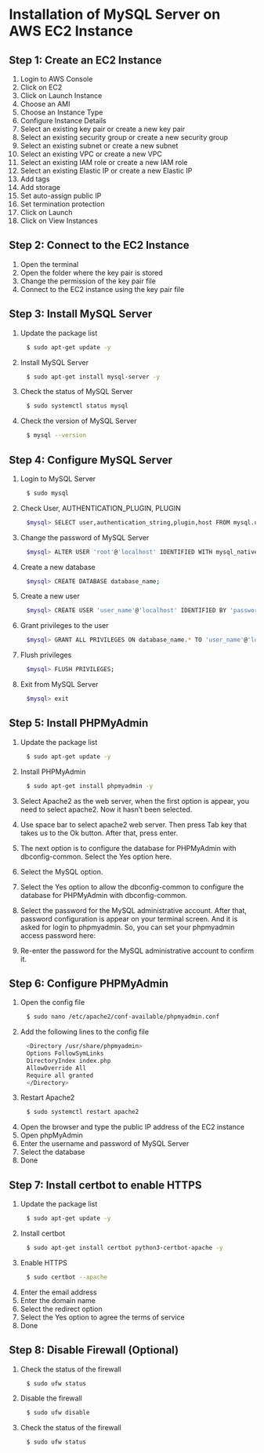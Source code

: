 # Installation of MySQL Server on AWS EC2 Instance

## Step 1: Create an EC2 Instance

1. Login to AWS Console
2. Click on EC2
3. Click on Launch Instance
4. Choose an AMI
5. Choose an Instance Type
6. Configure Instance Details
7. Select an existing key pair or create a new key pair
8. Select an existing security group or create a new security group
9.  Select an existing subnet or create a new subnet
10. Select an existing VPC or create a new VPC
11. Select an existing IAM role or create a new IAM role
12. Select an existing Elastic IP or create a new Elastic IP
13. Add tags
14. Add storage
15. Set auto-assign public IP
16. Set termination protection
17. Click on Launch
18. Click on View Instances

## Step 2: Connect to the EC2 Instance

1. Open the terminal
2. Open the folder where the key pair is stored
3. Change the permission of the key pair file
4. Connect to the EC2 instance using the key pair file

## Step 3: Install MySQL Server

1. Update the package list

```bash
     $ sudo apt-get update -y
```

2. Install MySQL Server

```bash
     $ sudo apt-get install mysql-server -y
```

3. Check the status of MySQL Server

```bash
     $ sudo systemctl status mysql
```

4. Check the version of MySQL Server

```bash
     $ mysql --version
```

## Step 4: Configure MySQL Server

1. Login to MySQL Server

```bash
     $ sudo mysql 
```

2. Check User, AUTHENTICATION_PLUGIN, PLUGIN

```bash
     $mysql> SELECT user,authentication_string,plugin,host FROM mysql.user;

```

3. Change the password of MySQL Server

```bash
     $mysql> ALTER USER 'root'@'localhost' IDENTIFIED WITH mysql_native_password BY 'password';
```

4. Create a new database

```bash
     $mysql> CREATE DATABASE database_name;
```

5. Create a new user

```bash
     $mysql> CREATE USER 'user_name'@'localhost' IDENTIFIED BY 'password';
```

6. Grant privileges to the user

```bash
     $mysql> GRANT ALL PRIVILEGES ON database_name.* TO 'user_name'@'localhost';
```

7. Flush privileges

```bash
     $mysql> FLUSH PRIVILEGES;
```

8. Exit from MySQL Server

```bash
     $mysql> exit
```

## Step 5: Install PHPMyAdmin

1. Update the package list

```bash
     $ sudo apt-get update -y
```

2. Install PHPMyAdmin

```bash
     $ sudo apt-get install phpmyadmin -y
```

3. Select Apache2 as the web server, when the first option is appear, you need to select apache2. Now it hasn’t been selected.
   
4. Use space bar to select apache2 web server. Then press Tab key that takes us to the Ok button. After that, press enter.

5. The next option is to configure the database for PHPMyAdmin with dbconfig-common. Select the Yes option here.

6. Select the MySQL option.
7. Select the Yes option to allow the dbconfig-common to configure the database for PHPMyAdmin with dbconfig-common.
8. Select the password for the MySQL administrative account. After that, password configuration is appear on your terminal screen. And it is asked for login to phpmyadmin. So, you can set your phpmyadmin access password here:

9. Re-enter the password for the MySQL administrative account to confirm it.

## Step 6: Configure PHPMyAdmin

1. Open the config file

```bash
     $ sudo nano /etc/apache2/conf-available/phpmyadmin.conf
```

2. Add the following lines to the config file

```bash
     <Directory /usr/share/phpmyadmin>
     Options FollowSymLinks
     DirectoryIndex index.php
     AllowOverride All
     Require all granted
     </Directory>
```

3. Restart Apache2

```bash
     $ sudo systemctl restart apache2
```

4. Open the browser and type the public IP address of the EC2 instance
5. Open phpMyAdmin
6. Enter the username and password of MySQL Server
7. Select the database
8. Done

## Step 7: Install certbot to enable HTTPS

1. Update the package list

```bash
     $ sudo apt-get update -y
```

2. Install certbot

```bash
     $ sudo apt-get install certbot python3-certbot-apache -y
```

3. Enable HTTPS

```bash
     $ sudo certbot --apache
```

4. Enter the email address
5. Enter the domain name
6. Select the redirect option
7. Select the Yes option to agree the terms of service
8. Done

## Step 8: Disable Firewall (Optional)

1. Check the status of the firewall

```bash
     $ sudo ufw status
```

2. Disable the firewall

```bash
     $ sudo ufw disable
```

3. Check the status of the firewall

```bash
     $ sudo ufw status
```




